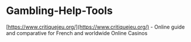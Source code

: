 # Gambling-Help-Tools
[https://www.critiquejeu.org/](https://www.critiquejeu.org/) - Online guide and comparative for French and worldwide Online Casinos
